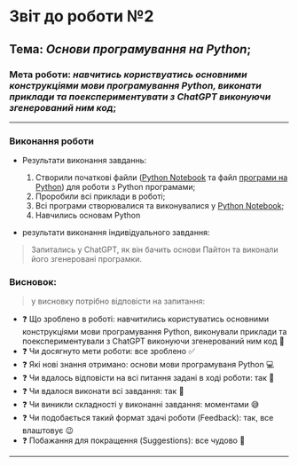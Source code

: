 # Звіт до роботи №2
## Тема: _Основи програмування на Python_;
### Мета роботи: _навчитись користвуатись основними конструкціями мови програмування Python, виконати приклади та поекспериментувати з ChatGPT виконуючи згенерований ним код_;
---
### Виконання роботи
- Результати виконання завданнь:
    1. Створили початкові файли ([Python Notebook](nb.ipynb) та файл [програми на Python](main.py)) для роботи з Python програмами;
    1. Проробили всі приклади в роботі;
    1. Всі програми створювалися та виконувалися у [Python Notebook](nb.ipynb);
    1. Навчились основам Python

- результати виконання індивідуального завдання:
> Запитались у ChatGPT, як він бачить основи Пайтон та виконали його згенеровані програмки.

### Висновок: 
> у висновку потрібно відповісти на запитання:
- :question: Що зроблено в роботі: навчитились користуватись основними конструкціями мови програмування Python, виконували приклади та поекспериментували з ChatGPT виконуючи згенерований ним код :open_hands:
- :question: Чи досягнуто мети роботи: все зроблено :white_check_mark:
- :question: Які нові знання отримано: основи мови програмуваня Python :computer:
- :question: Чи вдалось відповісти на всі питання задані в ході роботи: так :tada:
- :question: Чи вдалося виконати всі завдання: так :tada:
- :question: Чи виникли складності у виконанні завдання: моментами :sweat_smile:
- :question: Чи подобається такий формат здачі роботи (Feedback): так, все влаштовує :wink:
- :question: Побажання для покращення (Suggestions): все чудово :open_hands:
---